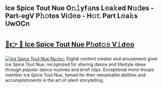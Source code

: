 ## Ice Spice Tout Nue O𝚗𝚕yf𝚊ns L𝚎a𝚔ed N𝚞𝚍es - Part-egV P𝚑𝚘tos Vi𝚍𝚎o - H𝚘𝚝 Part L𝚎a𝚔s UwOCn

# <h2><a href="http://kf31x73.oniu.top/?m=Ice+Spice+Tout+Nue">🔗👉 🔴 Ice Spice Tout Nue P𝚑ot𝚘𝚜 V𝚒d𝚎o</a></h2>

[![Ice Spice Tout Nue Nu𝚍e𝚜](https://i.imgur.com/0qMVB7G.gif)](http://kf31x73.oniu.top/?m=Ice+Spice+Tout+Nue)
Digital content creator and amusement giver Ice Spice Tout Nue, recognized for sharing dance and lifestyle ideas through popular dance routines and brief clips. Exceptional mime troupe member Ice Spice Tout Nue, famed for their remarkable abilities and accomplishments in the art of silent storytelling.  
